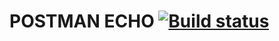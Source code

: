 # POSTMAN ECHO [![Build status](https://ci.appveyor.com/api/projects/status/u5tfp1ds63wui2d0?svg=true)](https://ci.appveyor.com/project/Venajan/postman-echo)
